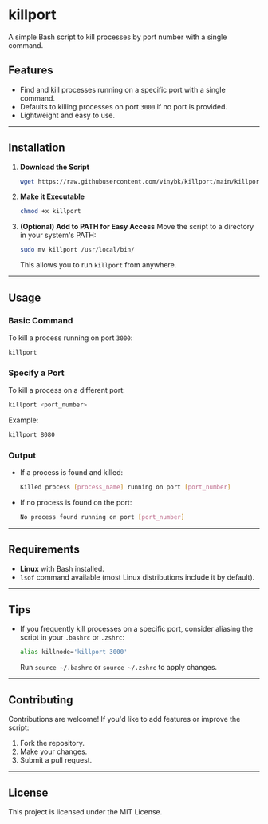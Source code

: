# **killport**

A simple Bash script to kill processes by port number with a single command.

## **Features**
- Find and kill processes running on a specific port with a single command.
- Defaults to killing processes on port `3000` if no port is provided.
- Lightweight and easy to use.

---

## **Installation**

1. **Download the Script**
   ```bash
   wget https://raw.githubusercontent.com/vinybk/killport/main/killport
   ```

2. **Make it Executable**
   ```bash
   chmod +x killport
   ```

3. **(Optional) Add to PATH for Easy Access**
   Move the script to a directory in your system's PATH:
   ```bash
   sudo mv killport /usr/local/bin/
   ```
   This allows you to run `killport` from anywhere.

---

## **Usage**

### **Basic Command**
To kill a process running on port `3000`:
```bash
killport
```

### **Specify a Port**
To kill a process on a different port:
```bash
killport <port_number>
```
Example:
```bash
killport 8080
```

### **Output**
- If a process is found and killed:  
   ```bash
   Killed process [process_name] running on port [port_number]
   ```
- If no process is found on the port:  
   ```bash
   No process found running on port [port_number]
   ```

---

## **Requirements**
- **Linux** with Bash installed.
- `lsof` command available (most Linux distributions include it by default).

---

## **Tips**
- If you frequently kill processes on a specific port, consider aliasing the script in your `.bashrc` or `.zshrc`:
   ```bash
   alias killnode='killport 3000'
   ```
   Run `source ~/.bashrc` or `source ~/.zshrc` to apply changes.

---

## **Contributing**
Contributions are welcome! If you'd like to add features or improve the script:
1. Fork the repository.
2. Make your changes.
3. Submit a pull request.

---

## **License**
This project is licensed under the MIT License.
